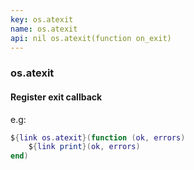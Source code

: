 ```yaml
---
key: os.atexit
name: os.atexit
api: nil os.atexit(function on_exit)
---
```


### os.atexit

#### Register exit callback

e.g:

```lua
${link os.atexit}(function (ok, errors)
    ${link print}(ok, errors)
end)
```
